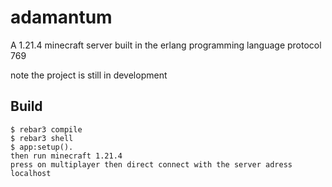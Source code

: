 adamantum
=====
A 1.21.4 minecraft server built in the erlang programming language
protocol 769

note the project is still in development


Build
-----

    $ rebar3 compile
    $ rebar3 shell
    $ app:setup().
    then run minecraft 1.21.4 
    press on multiplayer then direct connect with the server adress localhost

    
